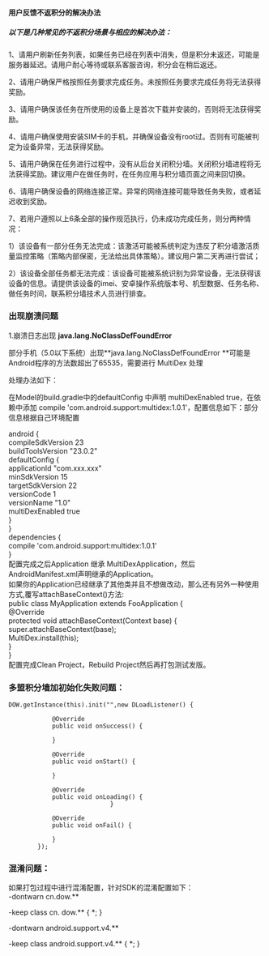 #### 用户反馈不返积分的解决办法

##### 以下是几种常见的不返积分场景与相应的解决办法：

1、请用户刷新任务列表，如果任务已经在列表中消失，但是积分未返还，可能是服务器延迟。请用户耐心等待或联系客服咨询，积分会在稍后返还。

2、请用户确保严格按照任务要求完成任务。未按照任务要求完成任务将无法获得奖励。

3、请用户确保该任务在所使用的设备上是首次下载并安装的，否则将无法获得奖励。

4、请用户确保使用安装SIM卡的手机，并确保设备没有root过。否则有可能被判定为设备异常，无法获得奖励。

5、请用户确保在任务进行过程中，没有从后台关闭积分墙。关闭积分墙进程将无法获得奖励。建议用户在做任务时，在任务应用与积分墙页面之间来回切换。

6、请用户确保设备的网络连接正常。异常的网络连接可能导致任务失败，或者延迟收到奖励。

7、若用户遵照以上6条全部的操作规范执行，仍未成功完成任务，则分两种情况：

1）该设备有一部分任务无法完成：该激活可能被系统判定为违反了积分墙激活质量监控策略（策略内部保密，无法给出具体策略）。建议用户第二天再进行尝试；

2）该设备全部任务都无法完成：该设备可能被系统识别为异常设备，无法获得该设备的信息。请提供该设备的imei、安卓操作系统版本号、机型数据、任务名称、做任务时间，联系积分墙技术人员进行排查。

### 出现崩溃问题

1.崩溃日志出现 **java.lang.NoClassDefFoundError**

部分手机（5.0以下系统）出现**java.lang.NoClassDefFoundError **可能是Android程序的方法数超出了65535，需要进行 MultiDex 处理

处理办法如下：

在Model的build.gradle中的defaultConfig 中声明 multiDexEnabled true，在依赖中添加 compile 'com.android.support:multidex:1.0.1'，配置信息如下：部分信息根据自己环境配置

android {  
    compileSdkVersion 23  
    buildToolsVersion "23.0.2"  
    defaultConfig {  
        applicationId "com.xxx.xxx"  
        minSdkVersion 15  
        targetSdkVersion 22  
        versionCode 1  
        versionName "1.0"  
        multiDexEnabled true  
    }  
}  
dependencies {  
    compile 'com.android.support:multidex:1.0.1'  
}  
配置完成之后Application 继承 MultiDexApplication，然后AndroidManifest.xml声明继承的Application。  
如果你的Application已经继承了其他类并且不想做改动，那么还有另外一种使用方式,覆写attachBaseContext\(\)方法:  
public class MyApplication extends FooApplication {  
        @Override  
    protected void attachBaseContext\(Context base\) {  
        super.attachBaseContext\(base\);  
        MultiDex.install\(this\);  
    }  
}  
配置完成Clean Project，Rebuild Project然后再打包测试发版。

### **多盟积分墙加初始化失败问题：**

```
DOW.getInstance(this).init("",new DLoadListener() {
			
			@Override
			public void onSuccess() {
				
			}
			
			@Override
			public void onStart() {
				
			}
			
			@Override
			public void onLoading() {
							}
			
			@Override
			public void onFail() {
				
			}
		});
```

### 混淆问题：

如果打包过程中进行混淆配置，针对SDK的混淆配置如下：  
-dontwarn cn.dow.\*\*

-keep class cn. dow.\*\* { \*; }

-dontwarn android.support.v4.\*\*

-keep class android.support.v4.\*\* { \*; }

